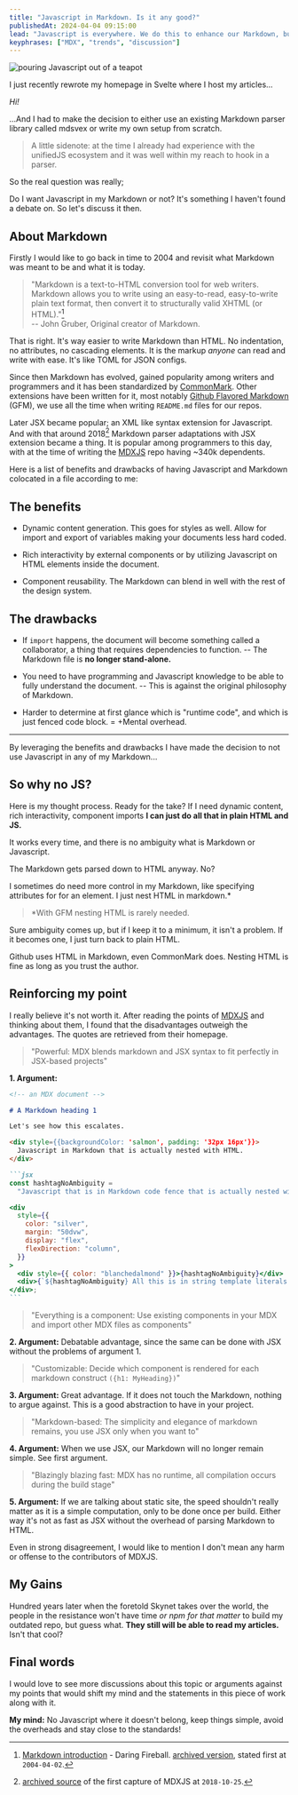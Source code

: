 ```yaml
---
title: "Javascript in Markdown. Is it any good?"
publishedAt: 2024-04-04 09:15:00
lead: "Javascript is everywhere. We do this to enhance our Markdown, but is it really an enchancement?"
keyphrases: ["MDX", "trends", "discussion"]
---
```


![pouring Javascript out of a teapot](/images/javascript-is-everwhere.png)

I just recently rewrote my homepage in Svelte where I host my articles...

_Hi!_

...And I had to make the decision to either use an existing Markdown parser library called mdsvex or write my own setup from scratch.

> A little sidenote: at the time I already had experience with the unifiedJS ecosystem and it was well within my reach to hook in a parser.

So the real question was really;

Do I want Javascript in my Markdown or not? It's something I haven't found a debate on. So let's discuss it then.

## About Markdown

Firstly I would like to go back in time to 2004 and revisit what Markdown was meant to be and what it is today.

> "Markdown is a text-to-HTML conversion tool for web writers. Markdown allows you to write using an easy-to-read, easy-to-write plain text format, then convert it to structurally valid XHTML (or HTML)."[^what-is-markdown]  
> -- John Gruber, Original creator of Markdown.

That is right. It's way easier to write Markdown than HTML. No indentation, no attributes, no cascading elements. It is the markup _anyone_ can read and write with ease. It's like TOML for JSON configs.

Since then Markdown has evolved, gained popularity among writers and programmers and it has been standardized by [CommonMark](https://spec.commonmark.org). Other extensions have been written for it, most notably [Github Flavored Markdown](https://github.github.com/gfm) (GFM), we use all the time when writing `README.md` files for our repos.

Later JSX became popular; an XML like syntax extension for Javascript. And with that around 2018[^mdxjs-first-capture] Markdown parser adaptations with JSX extension became a thing. It is popular among programmers to this day, with at the time of writing the [MDXJS](https://github.com/mdx-js/mdx) repo having ~340k dependents.

Here is a list of benefits and drawbacks of having Javascript and Markdown colocated in a file according to me:

## The benefits

- Dynamic content generation. This goes for styles as well. Allow for import and export of variables making your documents less hard coded.

- Rich interactivity by external components or by utilizing Javascript on HTML elements inside the document.

- Component reusability. The Markdown can blend in well with the rest of the design system.

## The drawbacks

- If `import` happens, the document will become something called a collaborator, a thing that requires dependencies to function. -- The Markdown file is **no longer stand-alone.**

- You need to have programming and Javascript knowledge to be able to fully understand the document. -- This is against the original philosophy of Markdown.

- Harder to determine at first glance which is "runtime code", and which is just fenced code block. = +Mental overhead.

---

By leveraging the benefits and drawbacks I have made the decision to not use Javascript in any of my Markdown...

## So why no JS?

Here is my thought process. Ready for the take? If I need dynamic content, rich interactivity, component imports **I can just do all that in plain HTML and JS.**

It works every time, and there is no ambiguity what is Markdown or Javascript.

The Markdown gets parsed down to HTML anyway. No?

I sometimes do need more control in my Markdown, like specifying attributes for for an element. I just nest HTML in markdown.\*

> \*With GFM nesting HTML is rarely needed.

Sure ambiguity comes up, but if I keep it to a minimum, it isn't a problem. If it becomes one, I just turn back to plain HTML.

Github uses HTML in Markdown, even CommonMark does. Nesting HTML is fine as long as you trust the author.

## Reinforcing my point

I really believe it's not worth it. After reading the points of [MDXJS](https://mdxjs.com) and thinking about them, I found that the disadvantages outweigh the advantages. The quotes are retrieved from their homepage.

> "Powerful: MDX blends markdown and JSX syntax to fit perfectly in JSX-based projects"

**1. Argument:**

````md
<!-- an MDX document -->

# A Markdown heading 1

Let's see how this escalates.

<div style={{backgroundColor: 'salmon', padding: '32px 16px'}}>
  Javascript in Markdown that is actually nested with HTML.
</div>

```jsx
const hashtagNoAmbiguity =
  "Javascript that is in Markdown code fence that is actually nested with HTML.";

<div
  style={{
    color: "silver",
    margin: "50dvw",
    display: "flex",
    flexDirection: "column",
  }}
>
  <div style={{ color: "blanchedalmond" }}>{hashtagNoAmbiguity}</div>
  <div>{`${hashtagNoAmbiguity} All this is in string template literals to spice things up.`}</div>
</div>;
```
````

> "Everything is a component: Use existing components in your MDX and import other MDX files as components"

**2. Argument:** Debatable advantage, since the same can be done with JSX without the problems of argument 1.

> "Customizable: Decide which component is rendered for each markdown construct `({h1: MyHeading})`"

**3. Argument:** Great advantage. If it does not touch the Markdown, nothing to argue against. This is a good abstraction to have in your project.

> "Markdown-based: The simplicity and elegance of markdown remains, you use JSX only when you want to"

**4. Argument:** When we use JSX, our Markdown will no longer remain simple. See first argument.

> "Blazingly blazing fast: MDX has no runtime, all compilation occurs during the build stage"

**5. Argument:** If we are talking about static site, the speed shouldn't really matter as it is a simple computation, only to be done once per build. Either way it's not as fast as JSX without the overhead of parsing Markdown to HTML.

Even in strong disagreement, I would like to mention I don't mean any harm or offense to the contributors of MDXJS.

## My Gains

Hundred years later when the foretold Skynet takes over the world, the people in the resistance won't have time _or npm for that matter_ to build my outdated repo, but guess what. **They still will be able to read my articles.** Isn't that cool?

## Final words

I would love to see more discussions about this topic or arguments against my points that would shift my mind and the statements in this piece of work along with it.

**My mind:** No Javascript where it doesn't belong, keep things simple, avoid the overheads and stay close to the standards!

[^what-is-markdown]: [Markdown introduction](https://daringfireball.net/projects/markdown) - Daring Fireball. [archived version](https://web.archive.org/web/20040402182332/http://daringfireball.net/projects/markdown), stated first at `2004-04-02`.
[^mdxjs-first-capture]: [archived source](https://web.archive.org/web/20181025171803/https://mdxjs.com/) of the first capture of MDXJS at `2018-10-25`.
